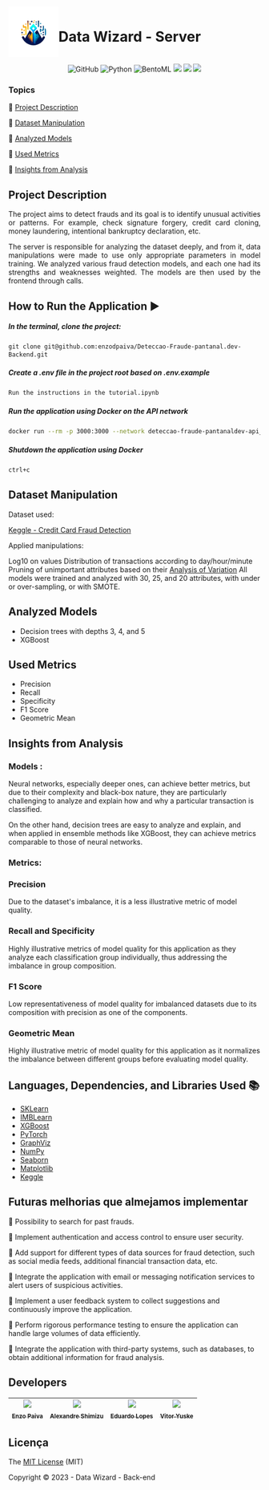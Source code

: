 <div style="display: flex; align-items: center;">
  <img src="data_wizard_logo.png" alt="Data Wizard Logo" width="100" height="100" align="left">
  <h1>Data Wizard - Server</h1>
</div>

<p align="center">

  <img alt="GitHub" src="https://img.shields.io/static/v1?label=GitHub&message=deploy&color=blue&style=for-the-badge&logo=github"/>
<img alt="Python" src="https://img.shields.io/static/v1?label=Python&message=3.10&color=blue&style=for-the-badge&logo=python"/>
<img alt="BentoML" src="https://img.shields.io/static/v1?label=BentoML&message=1.1.0&color=blue&style=for-the-badge&logo=python"/>

  <img src="http://img.shields.io/static/v1?label=License&message=MIT&color=green&style=for-the-badge"/>
  <img src="http://img.shields.io/static/v1?label=TESTES&message=%3E100&color=GREEN&style=for-the-badge"/>
   <img src="http://img.shields.io/static/v1?label=VERSAO&message=1.0.0&color=GREEN&style=for-the-badge"/>
   
</p>

### Topics 
:small_blue_diamond: [Project Description](#project-description)

:small_blue_diamond: [Dataset Manipulation](#dataset-manipulation)

:small_blue_diamond: [Analyzed Models](#analyzed-models)

:small_blue_diamond: [Used Metrics](#used-metrics)

:small_blue_diamond: [Insights from Analysis](#insights-from-analysis)

## Project Description 

<p align="justify">
  The project aims to detect frauds and its goal is to identify unusual activities or patterns. For example, check signature forgery, credit card cloning, money laundering, intentional bankruptcy declaration, etc.
</p>

<p align="justify">
    The server is responsible for analyzing the dataset deeply, and from it, data manipulations were made to use only appropriate parameters in model training. We analyzed various fraud detection models, and each one had its strengths and weaknesses weighted. The models are then used by the frontend through calls.
</p>

## How to Run the Application :arrow_forward:

##### In the terminal, clone the project:

```
git clone git@github.com:enzodpaiva/Deteccao-Fraude-pantanal.dev-Backend.git
```
##### Create a .env file in the project root based on .env.example
```bash 
Run the instructions in the tutorial.ipynb
```

##### Run the application using Docker on the API network

```bash 
docker run --rm -p 3000:3000 --network deteccao-fraude-pantanaldev-api_fraud_network credit_card_fraud_detection:zyieiornuowrafis
```
##### Shutdown the application using Docker

```bash 
ctrl+c
``` 

## Dataset Manipulation

Dataset used: 

[Keggle - Credit Card Fraud Detection](https://www.kaggle.com/datasets/mlg-ulb/creditcardfraud) 

Applied manipulations:

Log10 on values
Distribution of transactions according to day/hour/minute
Pruning of unimportant attributes based on their [Analysis of Variation](https://blog.minitab.com/en/adventures-in-statistics-2/understanding-analysis-of-variance-anova-and-the-f-test)
All models were trained and analyzed with 30, 25, and 20 attributes, with under or over-sampling, or with SMOTE.

## Analyzed Models

- Decision trees with depths 3, 4, and 5
- XGBoost

## Used Metrics

- Precision
- Recall
- Specificity
- F1 Score
- Geometric Mean


## Insights from Analysis
### Models :
Neural networks, especially deeper ones, can achieve better metrics, but due to their complexity and black-box nature, they are particularly challenging to analyze and explain how and why a particular transaction is classified.

On the other hand, decision trees are easy to analyze and explain, and when applied in ensemble methods like XGBoost, they can achieve metrics comparable to those of neural networks.

### Metrics:

### Precision
Due to the dataset's imbalance, it is a less illustrative metric of model quality.

### Recall and Specificity
Highly illustrative metrics of model quality for this application as they analyze each classification group individually, thus addressing the imbalance in group composition.

### F1 Score
Low representativeness of model quality for imbalanced datasets due to its composition with precision as one of the components.

### Geometric Mean
Highly illustrative metric of model quality for this application as it normalizes the imbalance between different groups before evaluating model quality.


## Languages, Dependencies, and Libraries Used :books:

- [SKLearn](https://scikit-learn.org/stable/)
- [IMBLearn](https://imbalanced-learn.org/stable/)
- [XGBoost](https://xgboost.readthedocs.io/en/stable/index.html)
- [PyTorch](https://pytorch.org/)
- [GraphViz](https://graphviz.org/)
- [NumPy](https://numpy.org/)
- [Seaborn](https://seaborn.pydata.org/)
- [Matplotlib](https://matplotlib.org/)
- [Keggle](https://www.kaggle.com/datasets/mlg-ulb/creditcardfraud) 

## Futuras melhorias que almejamos implementar

:memo: Possibility to search for past frauds.

:memo: Implement authentication and access control to ensure user security.

:memo: Add support for different types of data sources for fraud detection, such as social media feeds, additional financial transaction data, etc.

:memo: Integrate the application with email or messaging notification services to alert users of suspicious activities.

:memo: Implement a user feedback system to collect suggestions and continuously improve the application.

:memo: Perform rigorous performance testing to ensure the application can handle large volumes of data efficiently.

:memo: Integrate the application with third-party systems, such as databases, to obtain additional information for fraud analysis.

## Developers

| [<img src="https://github.com/enzodpaiva.png?size=460u=071f7791bb03f8e102d835bdb9c2f0d3d24e8a34&v=4" width=115><br><sub>Enzo Paiva</sub>](https://github.com/enzodpaiva) |  [<img src="https://github.com/AlexandreSh.png?size=460&u=071f7791bb03f8e102d835bdb9c2f0d3d24e8a34&v=4" width=115><br><sub>Alexandre Shimizu</sub>](https://github.com/AlexandreSh) |  [<img src="https://github.com/edu010101.png?size=460&u=071f7791bb03f8e102d835bdb9c2f0d3d24e8a34&v=4" width=115><br><sub>Eduardo Lopes</sub>](https://github.com/edu010101) | [<img src="https://github.com/TuskNinja.png?size=460&u=071f7791bb03f8e102d835bdb9c2f0d3d24e8a34&v=4" width=115><br><sub>Vitor Yuske</sub>](https://github.com/TuskNinja) |
| :---: | :---: | :---: | :---: |


## Licença 

The [MIT License]() (MIT)

Copyright :copyright: 2023 - Data Wizard - Back-end
